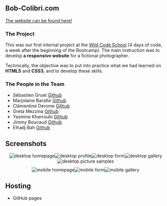 ## Bob-Colibri.com
<a href="https://sebg-prog.github.io/Bob-Colibri.com/" target="_blank">The website can be found here!</a>

### The Project
This was our first internal project at the [Wild Code School](https://www.wildcodeschool.com/en-GB) (4 days of code, a week after the beginning of the Bootcamp). The main instruction was to develop **a responsive website** for a fictional photographer.

Technically, the objective was to put into practice what we had learned on **HTML5** and **CSS3**, and to develop these skills.

### The People in the Team
* Sébastien Gruet [Github](https://github.com/SebG-prog)  
* Marjolaine Baratte  [Github](https://github.com/marjowolff)  
* Clémentine Derome [Github](https://github.com/clemderome)  
* Greta Mezzina [Github](https://github.com/gretamezzina)  
* Yasmine Kharroubi [Github](https://github.com/mineyas)  
* Jimmy Boucaud [Github](https://github.com/Jimbeck2403)  
* Elhadj Bah [Github](https://github.com/Elhadj75BAH)  

## Screenshots

<div style="display:flex; justify-content:center; align-items: center; flex-wrap: wrap; margin: 10px;">
<img src="/screenshots/desktop-homepage" alt="desktop homepage"/>
<img src="/screenshots/desktop-profile" alt="desktop profile"/>
<img src="/screenshots/desktop-form" alt="desktop form"/>
<img src="/screenshots/desktop-gallery" alt="desktop gallery"/>
<img src="/screenshots/desktop-picture-samples" alt="desktop picture samples"/>
</div>

<div style="display:flex; justify-content:center; align-items: center; flex-wrap: wrap; margin: 10px;">
<img src="/screenshots/mobile-homepage" alt="mobile homepage"/>
<img src="/screenshots/mobile-form" alt="mobile form"/>
<img src="/screenshots/mobile-gallery" alt="mobile gallery"/>
</div>

## Hosting

* GitHub pages
